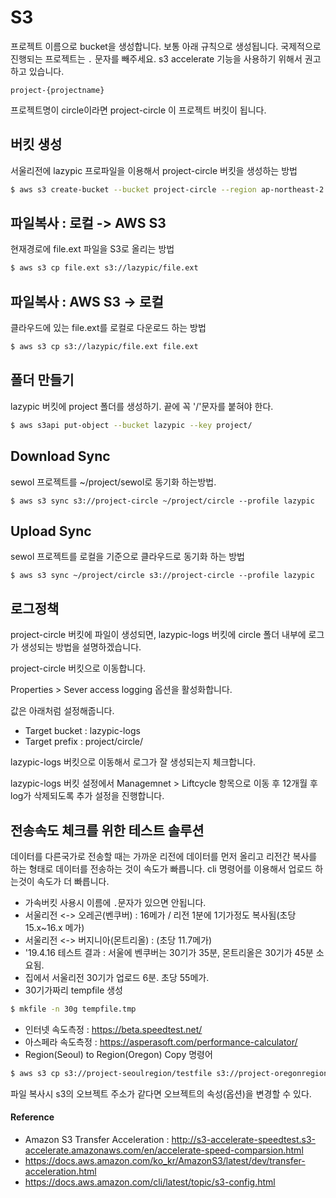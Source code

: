 # S3

프로젝트 이름으로 bucket을 생성합니다.
보통 아래 규칙으로 생성됩니다.
국제적으로 진행되는 프로젝트는 `.` 문자를 빼주세요. s3 accelerate 기능을 사용하기 위해서 권고하고 있습니다.

```
project-{projectname}
```

프로젝트명이 circle이라면 project-circle 이 프로젝트 버킷이 됩니다.

## 버킷 생성
서울리전에 lazypic 프로파일을 이용해서 project-circle 버킷을 생성하는 방법

```bash
$ aws s3 create-bucket --bucket project-circle --region ap-northeast-2 --profile lazypic
```

## 파일복사 : 로컬 -> AWS S3

현재경로에 file.ext 파일을 S3로 올리는 방법

```bash
$ aws s3 cp file.ext s3://lazypic/file.ext
```

## 파일복사 : AWS S3 -> 로컬
클라우드에 있는 file.ext를 로컬로 다운로드 하는 방법

```bash
$ aws s3 cp s3://lazypic/file.ext file.ext
```

## 폴더 만들기
lazypic 버킷에 project 폴더를 생성하기. 끝에 꼭 '/'문자를 붙혀야 한다.

```bash
$ aws s3api put-object --bucket lazypic --key project/
```

## Download Sync
sewol 프로젝트를 ~/project/sewol로 동기화 하는방법.

```
$ aws s3 sync s3://project-circle ~/project/circle --profile lazypic
```

## Upload Sync
sewol 프로젝트를 로컬을 기준으로 클라우드로 동기화 하는 방법

```
$ aws s3 sync ~/project/circle s3://project-circle --profile lazypic
```
## 로그정책
project-circle 버킷에 파일이 생성되면, lazypic-logs 버킷에 circle 폴더 내부에 로그가 생성되는 방법을 설명하겠습니다.

project-circle 버킷으로 이동합니다.

Properties > Sever access logging 옵션을 활성화합니다.

값은 아래처럼 설정해줍니다.
- Target bucket : lazypic-logs
- Target prefix : project/circle/

lazypic-logs 버킷으로 이동해서 로그가 잘 생성되는지 체크합니다.

lazypic-logs 버킷 설정에서 Managemnet > Liftcycle 항목으로 이동 후 12개월 후 log가 삭제되도록 추가 설정을 진행합니다.


## 전송속도 체크를 위한 테스트 솔루션
데이터를 다른국가로 전송할 때는 가까운 리전에 데이터를 먼저 올리고 리전간 복사를 하는 형태로 데이터를 전송하는 것이 속도가 빠릅니다.
cli 명령어를 이용해서 업로드 하는것이 속도가 더 빠릅니다.

- 가속버킷 사용시 이름에 `.`문자가 있으면 안됩니다.
- 서울리전 <-> 오레곤(벤쿠버) : 16메가 / 리전 1분에 1기가정도 복사됨(초당 15.x~16.x 메가)
- 서울리전 <-> 버지니아(몬트리올) : (초당 11.7메가)
- '19.4.16 테스트 결과 : 서울에 벤쿠버는 30기가 35분, 몬트리올은 30기가 45분 소요됨.
- 집에서 서울리전 30기가 업로드 6분. 초당 55메가.
- 30기가짜리 tempfile 생성

```bash
$ mkfile -n 30g tempfile.tmp
```

- 인터넷 속도측정 : https://beta.speedtest.net/
- 아스페라 속도측정 : https://asperasoft.com/performance-calculator/
- Region(Seoul) to Region(Oregon) Copy 명령어

```bash
$ aws s3 cp s3://project-seoulregion/testfile s3://project-oregonregion/testfile --profile lazypic
```

파일 복사시 s3의 오브젝트 주소가 같다면 오브젝트의 속성(옵션)을 변경할 수 있다.

#### Reference
- Amazon S3 Transfer Acceleration : http://s3-accelerate-speedtest.s3-accelerate.amazonaws.com/en/accelerate-speed-comparsion.html
- https://docs.aws.amazon.com/ko_kr/AmazonS3/latest/dev/transfer-acceleration.html
- https://docs.aws.amazon.com/cli/latest/topic/s3-config.html

